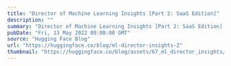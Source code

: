 ```yaml
---
title: "Director of Machine Learning Insights [Part 2: SaaS Edition]"
description: ""
summary: "Director of Machine Learning Insights [Part 2: SaaS Edition] If you or your team are interested in b..."
pubDate: "Fri, 13 May 2022 00:00:00 GMT"
source: "Hugging Face Blog"
url: "https://huggingface.co/blog/ml-director-insights-2"
thumbnail: "https://huggingface.co/blog/assets/67_ml_director_insights/thumbnail.png"
---
```



